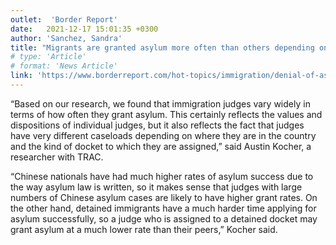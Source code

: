 ```yaml
---
outlet:  'Border Report'
date:   2021-12-17 15:01:35 +0300
author: 'Sanchez, Sandra'
title: "Migrants are granted asylum more often than others depending on the region in which they live, report finds"
# type: 'Article'
# format: 'News Article'
link: 'https://www.borderreport.com/hot-topics/immigration/denial-of-asylum-often-depends-on-the-region-in-which-migrants-live-report-finds/'
---
```

“Based on our research, we found that immigration judges vary widely in terms of how often they grant asylum. This certainly reflects the values and dispositions of individual judges, but it also reflects the fact that judges have very different caseloads depending on where they are in the country and the kind of docket to which they are assigned,” said Austin Kocher, a researcher with TRAC.

“Chinese nationals have had much higher rates of asylum success due to the way asylum law is written, so it makes sense that judges with large numbers of Chinese asylum cases are likely to have higher grant rates. On the other hand, detained immigrants have a much harder time applying for asylum successfully, so a judge who is assigned to a detained docket may grant asylum at a much lower rate than their peers,” Kocher said.